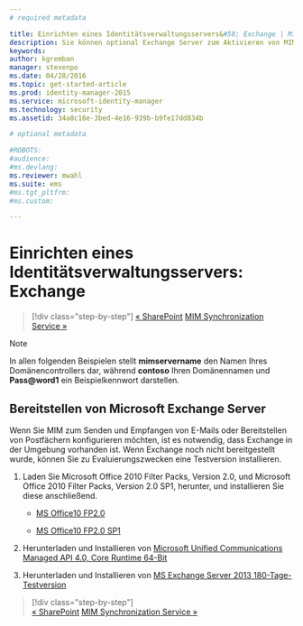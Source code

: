 ```yaml
---
# required metadata

title: Einrichten eines Identitätsverwaltungsservers&#58; Exchange | Microsoft Identity Manager
description: Sie können optional Exchange Server zum Aktivieren von MIM 2016 bereitstellen, damit MIM E-Mails versenden und Postfächer einrichten kann. 
keywords:
author: kgremban
manager: stevenpo
ms.date: 04/28/2016
ms.topic: get-started-article
ms.prod: identity-manager-2015
ms.service: microsoft-identity-manager
ms.technology: security
ms.assetid: 34a8c16e-3bed-4e16-939b-b9fe17dd834b

# optional metadata

#ROBOTS:
#audience:
#ms.devlang:
ms.reviewer: mwahl
ms.suite: ems
#ms.tgt_pltfrm:
#ms.custom:

---
```


# Einrichten eines Identitätsverwaltungsservers: Exchange

>[!div class="step-by-step"]
[« SharePoint](prepare-server-sharepoint.md)
[MIM Synchronization Service »](install-mim-sync.md)

> [!NOTE]
> In allen folgenden Beispielen stellt **mimservername** den Namen Ihres Domänencontrollers dar, während **contoso** Ihren Domänennamen und **Pass@word1** ein Beispielkennwort darstellen.

## Bereitstellen von Microsoft Exchange Server
Wenn Sie MIM zum Senden und Empfangen von E-Mails oder Bereitstellen von Postfächern konfigurieren möchten, ist es notwendig, dass Exchange in der Umgebung vorhanden ist. Wenn Exchange noch nicht bereitgestellt wurde, können Sie zu Evaluierungszwecken eine Testversion installieren.

1. Laden Sie Microsoft Office 2010 Filter Packs, Version 2.0, und Microsoft Office 2010 Filter Packs, Version 2.0 SP1, herunter, und installieren Sie diese anschließend.

    - [MS Office10 FP2.0](http://www.microsoft.com/en-us/download/details.aspx?id=17062)

    - [MS Office10 FP2.0 SP1](http://www.microsoft.com/en-us/download/details.aspx?id=26604)

2. Herunterladen und Installieren von [Microsoft Unified Communications Managed API 4.0, Core Runtime 64-Bit](http://www.microsoft.com/en-us/download/details.aspx?id=34992)

3. Herunterladen und Installieren von [MS Exchange Server 2013 180-Tage-Testversion](http://www.microsoft.com/en-us/evalcenter/evaluate-exchange-server-2013)

>[!div class="step-by-step"]  
[« SharePoint](prepare-server-sharepoint.md)
[MIM Synchronization Service »](install-mim-sync.md)


<!--HONumber=Apr16_HO2-->


